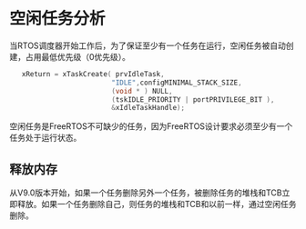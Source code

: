 # 空闲任务分析

当RTOS调度器开始工作后，为了保证至少有一个任务在运行，空闲任务被自动创建，占用最低优先级（0优先级）。

```c
   xReturn = xTaskCreate( prvIdleTask,
                         "IDLE",configMINIMAL_STACK_SIZE,
                         (void * ) NULL,
                         (tskIDLE_PRIORITY | portPRIVILEGE_BIT ),
                         &xIdleTaskHandle);
```

空闲任务是FreeRTOS不可缺少的任务，因为FreeRTOS设计要求必须至少有一个任务处于运行状态。

## 释放内存

从V9.0版本开始，如果一个任务删除另外一个任务，被删除任务的堆栈和TCB立即释放。如果一个任务删除自己，则任务的堆栈和TCB和以前一样，通过空闲任务删除。






